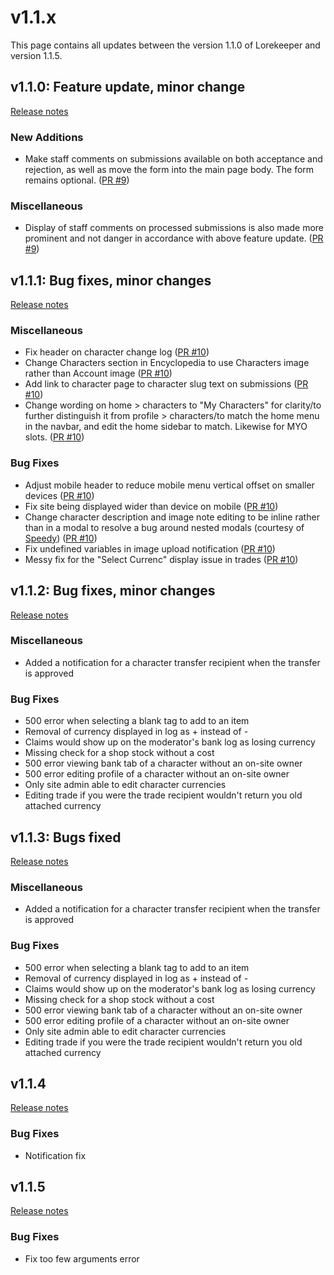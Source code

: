 # v1.1.x
This page contains all updates between the version 1.1.0 of Lorekeeper and version 1.1.5.

## v1.1.0: Feature update, minor change
[Release notes](https://github.com/lk-arpg/lorekeeper/releases/tag/v1.1.0)
### New Additions
- Make staff comments on submissions available on both acceptance and rejection, as well as move the form into the main page body. The form remains optional. ([PR #9](https://github.com/lk-arpg/lorekeeper/pull/9))

### Miscellaneous
- Display of staff comments on processed submissions is also made more prominent and not danger in accordance with above feature update. ([PR #9](https://github.com/lk-arpg/lorekeeper/pull/9))

## v1.1.1: Bug fixes, minor changes
[Release notes](https://github.com/lk-arpg/lorekeeper/releases/tag/v1.1.1)
### Miscellaneous
- Fix header on character change log ([PR #10](https://github.com/lk-arpg/lorekeeper/pull/10))
- Change Characters section in Encyclopedia to use Characters image rather than Account image ([PR #10](https://github.com/lk-arpg/lorekeeper/pull/10))
- Add link to character page to character slug text on submissions ([PR #10](https://github.com/lk-arpg/lorekeeper/pull/10))
- Change wording on home > characters to "My Characters" for clarity/to further distinguish it from profile > characters/to match the home menu in the navbar, and edit the home sidebar to match. Likewise for MYO slots. ([PR #10](https://github.com/lk-arpg/lorekeeper/pull/10))

### Bug Fixes
- Adjust mobile header to reduce mobile menu vertical offset on smaller devices ([PR #10](https://github.com/lk-arpg/lorekeeper/pull/10))
- Fix site being displayed wider than device on mobile ([PR #10](https://github.com/lk-arpg/lorekeeper/pull/10))
- Change character description and image note editing to be inline rather than in a modal to resolve a bug around nested modals (courtesy of [Speedy](https://github.com/SpeedyD)) ([PR #10](https://github.com/lk-arpg/lorekeeper/pull/10))
- Fix undefined variables in image upload notification ([PR #10](https://github.com/lk-arpg/lorekeeper/pull/10))
- Messy fix for the "Select Currenc" display issue in trades ([PR #10](https://github.com/lk-arpg/lorekeeper/pull/10))

## v1.1.2: Bug fixes, minor changes
[Release notes](https://github.com/lk-arpg/lorekeeper/releases/tag/v1.1.2)
### Miscellaneous
- Added a notification for a character transfer recipient when the transfer is approved

### Bug Fixes
- 500 error when selecting a blank tag to add to an item
- Removal of currency displayed in log as + instead of -
- Claims would show up on the moderator's bank log as losing currency
- Missing check for a shop stock without a cost
- 500 error viewing bank tab of a character without an on-site owner
- 500 error editing profile of a character without an on-site owner
- Only site admin able to edit character currencies
- Editing trade if you were the trade recipient wouldn't return you old attached currency

## v1.1.3: Bugs fixed
[Release notes](https://github.com/lk-arpg/lorekeeper/releases/tag/v1.1.3)
### Miscellaneous
- Added a notification for a character transfer recipient when the transfer is approved

### Bug Fixes
- 500 error when selecting a blank tag to add to an item
- Removal of currency displayed in log as + instead of -
- Claims would show up on the moderator's bank log as losing currency
- Missing check for a shop stock without a cost
- 500 error viewing bank tab of a character without an on-site owner
- 500 error editing profile of a character without an on-site owner
- Only site admin able to edit character currencies
- Editing trade if you were the trade recipient wouldn't return you old attached currency

## v1.1.4
[Release notes](https://github.com/lk-arpg/lorekeeper/releases/tag/v1.1.4)
### Bug Fixes
- Notification fix

## v1.1.5
[Release notes](https://github.com/lk-arpg/lorekeeper/releases/tag/v1.1.5)
### Bug Fixes
- Fix too few arguments error
